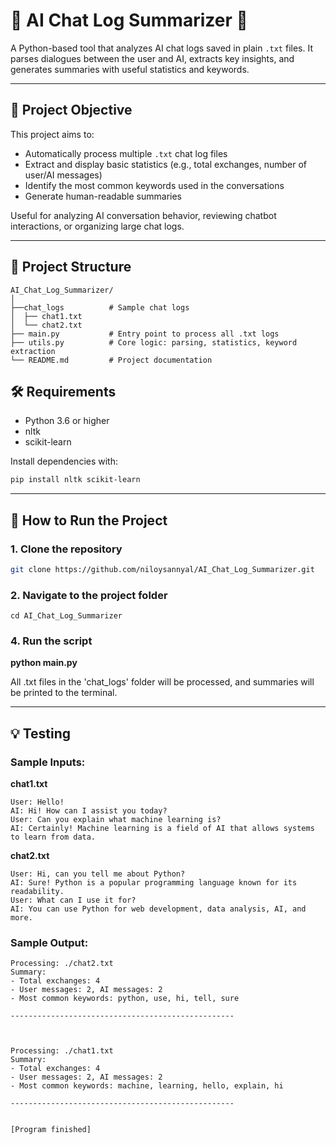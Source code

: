 # 🤖 AI Chat Log Summarizer 💬

A Python-based tool that analyzes AI chat logs saved in plain `.txt` files. It parses dialogues between the user and AI, extracts key insights, and generates summaries with useful statistics and keywords.

---

## 🎯 Project Objective

This project aims to:  
- Automatically process multiple `.txt` chat log files  
- Extract and display basic statistics (e.g., total exchanges, number of user/AI messages)  
- Identify the most common keywords used in the conversations  
- Generate human-readable summaries  

Useful for analyzing AI conversation behavior, reviewing chatbot interactions, or organizing large chat logs.

---

## 📁 Project Structure
~~~
AI_Chat_Log_Summarizer/ 
│
├──chat_logs          # Sample chat logs
│  ├── chat1.txt
│  └── chat2.txt
├── main.py           # Entry point to process all .txt logs 
├── utils.py          # Core logic: parsing, statistics, keyword extraction 
└── README.md         # Project documentation
~~~


## 🛠️ Requirements

- Python 3.6 or higher  
- nltk  
- scikit-learn  

Install dependencies with:

```bash
pip install nltk scikit-learn

```

---

## 🚀 How to Run the Project

### 1. Clone the repository

```bash
git clone https://github.com/niloysannyal/AI_Chat_Log_Summarizer.git
```
### 2. Navigate to the project folder

```
cd AI_Chat_Log_Summarizer
```

### 4. Run the script

**python main.py**

All .txt files in the 'chat_logs' folder will be processed, and summaries will be printed to the terminal.

---
## 💡 Testing

### Sample Inputs: 
**chat1.txt**
```
User: Hello! 
AI: Hi! How can I assist you today? 
User: Can you explain what machine learning is? 
AI: Certainly! Machine learning is a field of AI that allows systems to learn from data.
```

**chat2.txt**
```
User: Hi, can you tell me about Python? 
AI: Sure! Python is a popular programming language known for its readability. 
User: What can I use it for? 
AI: You can use Python for web development, data analysis, AI, and more.
```

### Sample Output:
```
Processing: ./chat2.txt
Summary:
- Total exchanges: 4
- User messages: 2, AI messages: 2
- Most common keywords: python, use, hi, tell, sure

--------------------------------------------------



Processing: ./chat1.txt
Summary:
- Total exchanges: 4
- User messages: 2, AI messages: 2
- Most common keywords: machine, learning, hello, explain, hi

--------------------------------------------------


[Program finished]
```
